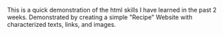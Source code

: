 This is a quick demonstration of the html skills I have learned in the past 2 weeks.
Demonstrated by creating a simple "Recipe" Website with characterized texts, links, and images.

